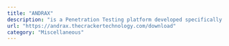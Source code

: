 ```yaml
---
title: "ANDRAX"
description: "is a Penetration Testing platform developed specifically for Android smartphones,  has the ability to run natively on Android so it behaves like a common Linux distribution, But more powerful than a common distribution"
url: "https://andrax.thecrackertechnology.com/download"
category: "Miscellaneous"
---
```

